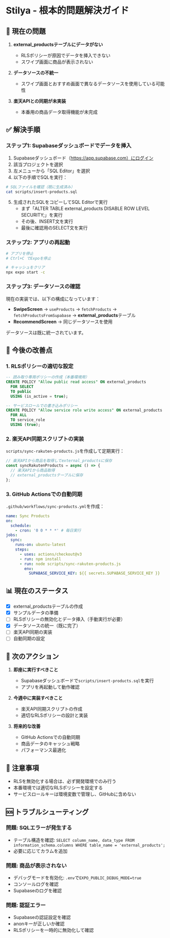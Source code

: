 # Stilya - 根本的問題解決ガイド

## 🚨 現在の問題

1. **external_productsテーブルにデータがない**
   - RLSポリシーが原因でデータを挿入できない
   - スワイプ画面に商品が表示されない

2. **データソースの不統一**
   - スワイプ画面とおすすめ画面で異なるデータソースを使用している可能性

3. **楽天APIとの同期が未実装**
   - 本番用の商品データ取得機能が未完成

## ✅ 解決手順

### ステップ1: Supabaseダッシュボードでデータを挿入

1. Supabaseダッシュボード（https://app.supabase.com）にログイン
2. 該当プロジェクトを選択
3. 左メニューから「SQL Editor」を選択
4. 以下の手順でSQLを実行：

```bash
# SQLファイルを確認（既に生成済み）
cat scripts/insert-products.sql
```

5. 生成されたSQLをコピーしてSQL Editorで実行
   - まず「ALTER TABLE external_products DISABLE ROW LEVEL SECURITY;」を実行
   - その後、INSERT文を実行
   - 最後に確認用のSELECT文を実行

### ステップ2: アプリの再起動

```bash
# アプリを停止
# Ctrl+C でExpoを停止

# キャッシュをクリア
npx expo start -c
```

### ステップ3: データソースの確認

現在の実装では、以下の構成になっています：

- **SwipeScreen** → `useProducts` → `fetchProducts` → `fetchProductsFromSupabase` → **external_products**テーブル
- **RecommendScreen** → 同じデータソースを使用

データソースは既に統一されています。

## 🔧 今後の改善点

### 1. RLSポリシーの適切な設定

```sql
-- 読み取り専用ポリシーの作成（本番環境用）
CREATE POLICY "Allow public read access" ON external_products
  FOR SELECT
  TO public
  USING (is_active = true);

-- サービスロールでの書き込みポリシー
CREATE POLICY "Allow service role write access" ON external_products
  FOR ALL
  TO service_role
  USING (true);
```

### 2. 楽天API同期スクリプトの実装

`scripts/sync-rakuten-products.js`を作成して定期実行：

```javascript
// 楽天APIから商品を取得してexternal_productsに保存
const syncRakutenProducts = async () => {
  // 楽天APIから商品取得
  // external_productsテーブルに保存
};
```

### 3. GitHub Actionsでの自動同期

`.github/workflows/sync-products.yml`を作成：

```yaml
name: Sync Products
on:
  schedule:
    - cron: '0 0 * * *' # 毎日実行
jobs:
  sync:
    runs-on: ubuntu-latest
    steps:
      - uses: actions/checkout@v3
      - run: npm install
      - run: node scripts/sync-rakuten-products.js
        env:
          SUPABASE_SERVICE_KEY: ${{ secrets.SUPABASE_SERVICE_KEY }}
```

## 📊 現在のステータス

- [x] external_productsテーブルの作成
- [x] サンプルデータの準備
- [ ] RLSポリシーの無効化とデータ挿入（手動実行が必要）
- [x] データソースの統一（既に完了）
- [ ] 楽天API同期の実装
- [ ] 自動同期の設定

## 🚀 次のアクション

1. **即座に実行すべきこと**
   - Supabaseダッシュボードで`scripts/insert-products.sql`を実行
   - アプリを再起動して動作確認

2. **今週中に実装すべきこと**
   - 楽天API同期スクリプトの作成
   - 適切なRLSポリシーの設計と実装

3. **将来的な改善**
   - GitHub Actionsでの自動同期
   - 商品データのキャッシュ戦略
   - パフォーマンス最適化

## 📝 注意事項

- RLSを無効化する場合は、必ず開発環境でのみ行う
- 本番環境では適切なRLSポリシーを設定する
- サービスロールキーは環境変数で管理し、GitHubに含めない

## 🆘 トラブルシューティング

### 問題: SQLエラーが発生する
- テーブル構造を確認: `SELECT column_name, data_type FROM information_schema.columns WHERE table_name = 'external_products';`
- 必要に応じてカラムを追加

### 問題: 商品が表示されない
- デバッグモードを有効化: `.env`で`EXPO_PUBLIC_DEBUG_MODE=true`
- コンソールログを確認
- Supabaseのログを確認

### 問題: 認証エラー
- Supabaseの認証設定を確認
- anonキーが正しいか確認
- RLSポリシーを一時的に無効化して確認
